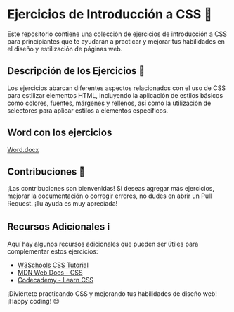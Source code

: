 # Ejercicios de Introducción a CSS 🎨

Este repositorio contiene una colección de ejercicios de introducción a CSS para principiantes que te ayudarán a practicar y mejorar tus habilidades en el diseño y estilización de páginas web.

## Descripción de los Ejercicios 🚀

Los ejercicios abarcan diferentes aspectos relacionados con el uso de CSS para estilizar elementos HTML, incluyendo la aplicación de estilos básicos como colores, fuentes, márgenes y rellenos, así como la utilización de selectores para aplicar estilos a elementos específicos.

## Word con los ejercicios
[Word.docx](./Word/Word.docx)

## Contribuciones 🤝
¡Las contribuciones son bienvenidas! Si deseas agregar más ejercicios, mejorar la documentación o corregir errores, no dudes en abrir un Pull Request. ¡Tu ayuda es muy apreciada!

## Recursos Adicionales ℹ️

Aquí hay algunos recursos adicionales que pueden ser útiles para complementar estos ejercicios:

- [W3Schools CSS Tutorial](https://www.w3schools.com/css/)
- [MDN Web Docs - CSS](https://developer.mozilla.org/en-US/docs/Web/CSS)
- [Codecademy - Learn CSS](https://www.codecademy.com/learn/learn-css)

¡Diviértete practicando CSS y mejorando tus habilidades de diseño web! ¡Happy coding! 😊
